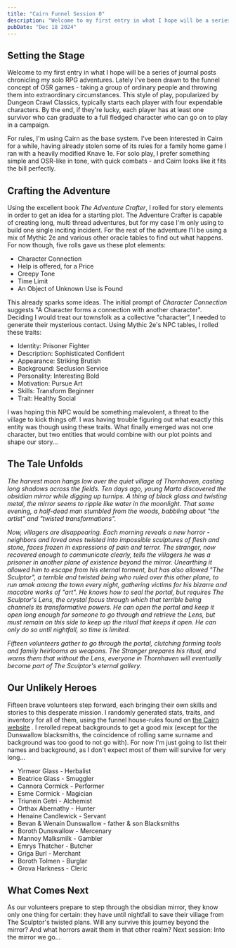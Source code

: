 ```yaml
---
title: "Cairn Funnel Session 0"
description: "Welcome to my first entry in what I hope will be a series of journal posts chronicling my solo RPG adventures."
pubDate: "Dec 18 2024"
---
```


## Setting the Stage

Welcome to my first entry in what I hope will be a series of journal posts chronicling my solo RPG adventures. Lately I've been drawn to the funnel concept of OSR games - taking a group of ordinary people and throwing them into extraordinary circumstances. This style of play, popularized by Dungeon Crawl Classics, typically starts each player with four expendable characters. By the end, if they're lucky, each player has at least one survivor who can graduate to a full fledged character who can go on to play in a campaign.

For rules, I'm using Cairn as the base system. I've been interested in Cairn for a while, having already stolen some of its rules for a family home game I ran with a heavily modified Knave 1e. For solo play, I prefer something simple and OSR-like in tone, with quick combats - and Cairn looks like it fits the bill perfectly.

## Crafting the Adventure

Using the excellent book _The Adventure Crafter_, I rolled for story elements in order to get an idea for a starting plot. The Adventure Crafter is capable of creating long, multi thread adventures, but for my case I'm only using to build one single inciting incident. For the rest of the adventure I'll be using a mix of Mythic 2e and various other oracle tables to find out what happens. For now though, five rolls gave us these plot elements:

- Character Connection
- Help is offered, for a Price
- Creepy Tone
- Time Limit
- An Object of Unknown Use is Found

This already sparks some ideas. The initial prompt of _Character Connection_ suggests "A Character forms a connection with another character". Deciding I would treat our townsfolk as a collective "character", I needed to generate their mysterious contact. Using Mythic 2e's NPC tables, I rolled these traits:

- Identity: Prisoner Fighter
- Description: Sophisticated Confident
- Appearance: Striking Brutish
- Background: Seclusion Service
- Personality: Interesting Bold
- Motivation: Pursue Art
- Skills: Transform Beginner
- Trait: Healthy Social


I was hoping this NPC would be something malevolent, a threat to the village to kick things off. I was having trouble figuring out what exactly this entity was though using these traits. What finally emerged was not one character, but two entities that would combine with our plot points and shape our story...

## The Tale Unfolds

_The harvest moon hangs low over the quiet village of Thornhaven, casting long shadows across the fields. Ten days ago, young Marta discovered the obsidian mirror while digging up turnips. A thing of black glass and twisting metal, the mirror seems to ripple like water in the moonlight. That same evening, a half-dead man stumbled from the woods, babbling about "the artist" and "twisted transformations"._

_Now, villagers are disappearing. Each morning reveals a new horror - neighbors and loved ones twisted into impossible sculptures of flesh and stone, faces frozen in expressions of pain and terror. The stranger, now recovered enough to communicate clearly, tells the villagers he was a prisoner in another plane of existence beyond the mirror. Unearthing it allowed him to escape from his eternal torment, but has also allowed "The Sculptor", a terrible and twisted being who ruled over this other plane, to run amok among the town every night, gathering victims for his bizarre and macabre works of "art". He knows how to seal the portal, but requires The Sculptor's Lens, the crystal focus through which that terrible being channels its transformative powers. He can open the portal and keep it open long enough for someone to go through and retrieve the Lens, but must remain on this side to keep up the ritual that keeps it open. He can only do so until nightfall, so time is limited._

_Fifteen volunteers gather to go through the portal, clutching farming tools and family heirlooms as weapons. The Stranger prepares his ritual, and warns them that without the Lens, everyone in Thornhaven will eventually become part of The Sculptor's eternal gallery._

## Our Unlikely Heroes

Fifteen brave volunteers step forward, each bringing their own skills and stories to this desperate mission. I randomly generated stats, traits, and inventory for all of them, using the funnel house-rules found on [the Cairn website](https://cairnrpg.com/hacks/third-party/funnel-rules/) . I rerolled repeat backgrounds to get a good mix (except for the Dunswallow blacksmiths, the coincidence of rolling same surname and background was too good to not go with). For now I'm just going to list their names and background, as I don't expect most of them will survive for very long...

- Yirmeor Glass - Herbalist
- Beatrice Glass - Smuggler
- Cannora Cormick - Performer
- Esme Cormick - Magician
- Triunein Getri - Alchemist
- Orthax Abernathy - Hunter
- Henaine Candlewick - Servant
- Bevan & Wenain Dunswallow - father & son Blacksmiths
- Boroth Dunswallow - Mercenary
- Mannoy Malksmilk - Gambler
- Emrys Thatcher - Butcher
- Griga Burl - Merchant
- Boroth Tolmen - Burglar
- Grova Harkness - Cleric


## What Comes Next

As our volunteers prepare to step through the obsidian mirror, they know only one thing for certain: they have until nightfall to save their village from The Sculptor's twisted plans. Will any survive this journey beyond the mirror? And what horrors await them in that other realm? Next session: Into the mirror we go...
